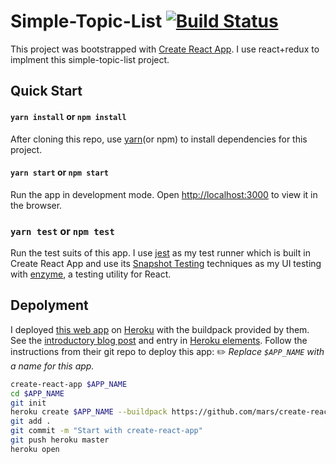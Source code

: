 # Simple-Topic-List [![Build Status](https://circleci.com/gh/phchan9/simple-topic-list.svg?style=shield&circle-token=:circle-token)](https://circleci.com/gh/phchan9/simple-topic-list)

This project was bootstrapped with [Create React App](https://github.com/facebookincubator/create-react-app). I use react+redux to implment this simple-topic-list project.

## Quick Start
#### `yarn install` or `npm install`
After cloning this repo, use [yarn](https://yarnpkg.com/en/)(or npm) to install dependencies for this project.

#### `yarn start` or `npm start`
Run the app in development mode.
Open [http://localhost:3000](http://localhost:3000) to view it in the browser.

### `yarn test` or `npm test`
Run the test suits of this app. I use [jest](https://facebook.github.io/jest/) as my test runner which is built in Create React App and use its [Snapshot Testing](http://facebook.github.io/jest/docs/snapshot-testing.html) techniques as my UI testing with [enzyme](https://github.com/airbnb/enzyme), a testing utility for React.

## Depolyment

I deployed [this web app](http://simple-topic-list.herokuapp.com/) on [Heroku](http://heroku.com/) with the buildpack provided by them. See the [introductory blog post](https://blog.heroku.com/deploying-react-with-zero-configuration) and entry in [Heroku elements](https://elements.heroku.com/buildpacks/mars/create-react-app-buildpack).
Follow the instructions from their git repo to deploy this app:
✏️ *Replace `$APP_NAME` with a name for this app.*
``` bash
create-react-app $APP_NAME
cd $APP_NAME
git init
heroku create $APP_NAME --buildpack https://github.com/mars/create-react-app-buildpack.git
git add .
git commit -m "Start with create-react-app"
git push heroku master
heroku open
```
